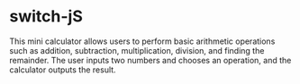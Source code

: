 # switch-jS
This mini calculator allows users to perform basic arithmetic operations such as addition, subtraction, multiplication, division, and finding the remainder. The user inputs two numbers and chooses an operation, and the calculator outputs the result.
